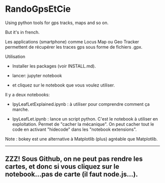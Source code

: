 # RandoGpsEtCie
Using python tools for gps tracks, maps and so on.

But it's in french.

Les applications (smartphone) comme Locus Map ou Geo Tracker permettent de récupérer les traces gps sous forme de fichiers .gpx.

Utilisation

- Installer les packages (voir INSTALL.md).

- lancer: jupyter notebook

- et cliquez sur le notebook que vous voulez utiliser.

Il y a deux notebooks:

- IpyLeafLetExplained.ipynb : à utiliser pour comprendre comment ça marche.

- IpyLeafLet.ipynb : lance un script python.
  C'est le notebook à utiliser en  exploitation.
  Permet de "cacher la mécanique". On peut cacher tout le code en activant
  "hidecode" dans les "notebook extensions". 

Note : bokey est une alternative à Matplotlib (plus) agréable que Matplotlib.

-----------------------------

ZZZ! Sous Github, on ne peut pas rendre les cartes, et donc si vous cliquez sur le notebook...pas de carte (il faut node.js...).
-----------------------------

